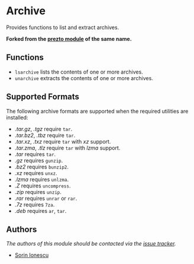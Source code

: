 Archive
=======

Provides functions to list and extract archives.

**Forked from the [prezto module](https://github.com/sorin-ionescu/prezto/tree/master/modules/archive) of the same name.**

Functions
---------

  - `lsarchive` lists the contents of one or more archives.
  - `unarchive` extracts the contents of one or more archives.

Supported Formats
-----------------

The following archive formats are supported when the required utilities are
installed:

  - *.tar.gz*, *.tgz* require `tar`.
  - *.tar.bz2*, *.tbz* require `tar`.
  - *.tar.xz*, *.txz* require `tar` with *xz* support.
  - *.tar.zma*, *.tlz* require `tar` with *lzma* support.
  - *.tar* requires `tar`.
  - *.gz* requires `gunzip`.
  - *.bz2* requires `bunzip2`.
  - *.xz* requires `unxz`.
  - *.lzma* requires `unlzma`.
  - *.Z* requires `uncompress`.
  - *.zip* requires `unzip`.
  - *.rar* requires `unrar` or `rar`.
  - *.7z* requires `7za`.
  - *.deb* requires `ar`, `tar`.

Authors
-------

*The authors of this module should be contacted via the [issue tracker][1].*

  - [Sorin Ionescu](https://github.com/sorin-ionescu)

[1]: https://github.com/sorin-ionescu/prezto/issues
